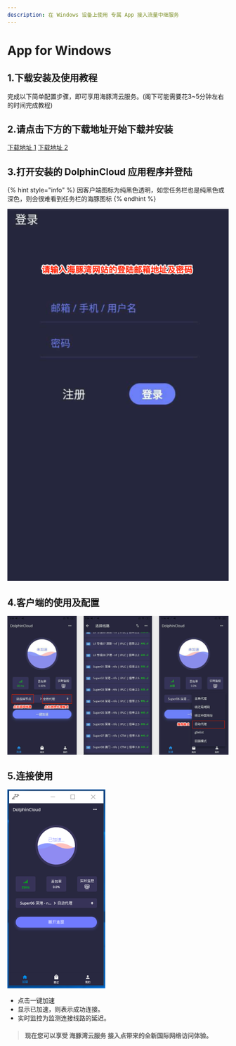```yaml
---
description: 在 Windows 设备上使用 专属 App 接入流量中继服务
---
```


# App for Windows

## 1.下载安装及使用教程

完成以下简单配置步骤，即可享用海豚湾云服务。\(阁下可能需要花3~5分钟左右的时间完成教程\)

## 2.请点击下方的下载地址开始下载并安装

[下载地址 1](https://oss-hitun.sgp1.cdn.digitaloceanspaces.com/app/DolphinCloud.exe)    [下载地址 2](http://app.hitun.me/DolphinCloud.exe)

## 3.打开安装的 DolphinCloud 应用程序并登陆

{% hint style="info" %}
因客户端图标为纯黑色透明，如您任务栏也是纯黑色或深色，则会很难看到任务栏的海豚图标
{% endhint %}

![](../../.gitbook/assets/screenshot.png)

## **4.客户端的使用及配置**

![Windows &#x7248;&#x672C;&#x53EA;&#x6709;&#x81EA;&#x52A8;&#x4EE3;&#x7406;&#x548C;&#x5168;&#x5C40;&#x4EE3;&#x7406;](../../.gitbook/assets/2.png)

## **5.连接使用**

![](../../.gitbook/assets/2020-04-25-at-5.11-am.png)

* 点击一键加速
* 显示已加速，则表示成功连接。
* 实时监控为监测连接线路的延迟。

> #### 现在您可以享受 海豚湾云服务 接入点带来的全新国际网络访问体验。

